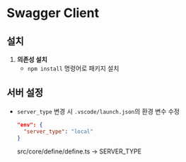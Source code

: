 # Swagger Client

## 설치

1. **의존성 설치**
   - `npm install` 명령어로 패키지 설치

## 서버 설정

- `server_type` 변경 시 `.vscode/launch.json`의 환경 변수 수정
  ```json
  "env": {
    "server_type": "local"
  }
  ```
  src/core/define/define.ts -> SERVER_TYPE

